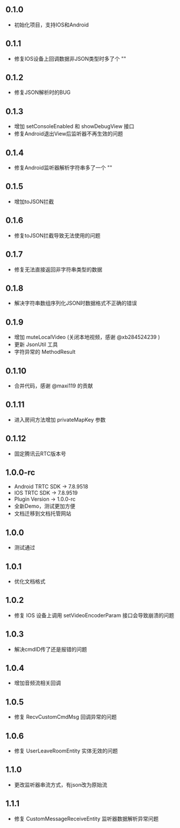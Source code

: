 ## 0.1.0
* 初始化项目，支持IOS和Android

## 0.1.1
* 修复IOS设备上回调数据非JSON类型时多了个 ""

## 0.1.2
* 修复JSON解析时的BUG

## 0.1.3
* 增加 setConsoleEnabled 和 showDebugView 接口
* 修复Android退出View后监听器不再生效的问题

## 0.1.4
* 修复Android监听器解析字符串多了一个 ""

## 0.1.5
* 增加toJSON拦截

## 0.1.6
* 修复toJSON拦截导致无法使用的问题

## 0.1.7
* 修复无法直接返回非字符串类型的数据

## 0.1.8
* 解决字符串数组序列化JSON时数据格式不正确的错误

## 0.1.9
* 增加 muteLocalVideo (关闭本地视频，感谢 @xb284524239 )
* 更新 JsonUtil 工具
* 字符异常的 MethodResult

## 0.1.10
* 合并代码，感谢 @maxi119 的贡献

## 0.1.11
* 进入房间方法增加 privateMapKey 参数

## 0.1.12
* 固定腾讯云RTC版本号

## 1.0.0-rc
* Android TRTC SDK -> 7.8.9518
* IOS TRTC SDK -> 7.8.9519
* Plugin Version -> 1.0.0-rc
* 全新Demo，测试更加方便
* 文档迁移到文档托管网站

## 1.0.0
* 测试通过

## 1.0.1
* 优化文档格式

## 1.0.2
* 修复 IOS 设备上调用 setVideoEncoderParam 接口会导致崩溃的问题

## 1.0.3
* 解决cmdID传了还是报错的问题

## 1.0.4
* 增加音频流相关回调

## 1.0.5
* 修复 RecvCustomCmdMsg 回调异常的问题

## 1.0.6
* 修复 UserLeaveRoomEntity 实体无效的问题

## 1.1.0
* 更改监听器串流方式，有json改为原始流

## 1.1.1
* 修复 CustomMessageReceiveEntity 监听器数据解析异常问题
